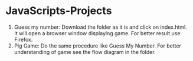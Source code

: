 # JavaScripts-Projects

1) Guess my number: Download the folder as it is and click on index.html. It will open a browser window displaying game. For better result use Firefox.
2) Pig Game: Do the same procedure like Guess My Number. For better understanding of game see the flow diagram in the folder.
